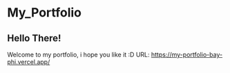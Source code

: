 # My_Portfolio

## Hello There!

Welcome to my portfolio, i hope you like it :D
URL: https://my-portfolio-bay-phi.vercel.app/
